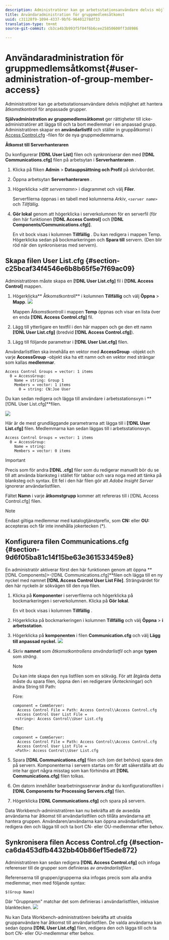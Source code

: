 ```yaml
---
description: Administratörer kan ge arbetsstationsanvändare delvis möjlighet att hantera åtkomstkontroll för anpassade grupper.
title: Användaradministration för gruppmedlemsåtkomst
uuid: c31128f9-1094-4337-9bf6-96401278df33
translation-type: tm+mt
source-git-commit: cb3ca4b3b993f5f04f6b6cee25850600ff3d8986

---
```



# Användaradministration för gruppmedlemsåtkomst{#user-administration-of-group-member-access}

Administratörer kan ge arbetsstationsanvändare delvis möjlighet att hantera åtkomstkontroll för anpassade grupper.

**Självadministration av gruppmedlemsåtkomst** ger rättigheter till icke-administratörer att lägga till och ta bort medlemmar i en anpassad grupp. Administratören skapar en **användarlistfil** och ställer in gruppåtkomst i [Access Control.cfg](https://docs.adobe.com/content/help/en/data-workbench/using/server-admin-install/admin-dwb-server/access-control/c-config-acs-ctrl.html) -filen för de nya gruppmedlemmarna.

**Åtkomst till Serverhanteraren**

Du konfigurerar **[!DNL User List]** filen och synkroniserar den med **[!DNL Communications.cfg]** filen på arbetsytan i **Serverhanteraren** .

1. Klicka på fliken **Admin** > **Datauppsättning och Profil** på skrivbordet.

1. Öppna arbetsytan **Serverhanteraren** .
1. Högerklicka >*ditt servernamn*> i diagrammet och välj **Filer**.

   Serverfilerna öppnas i en tabell med kolumnerna *Arkiv*, *`<server name>`* och *Tillfällig*.

1. **Gör lokal** genom att högerklicka i serverkolumnen för en serverfil (för den här funktionen **[!DNL Access Control]** och **[!DNL Components/Communications.cfg)]**.

   En vit bock visas i kolumnen **Tillfällig** . Du kan redigera i mappen Temp. Högerklicka sedan på bockmarkeringen och **Spara till** servern. (Den blir röd när den synkroniseras med servern).

## Skapa filen User List.cfg {#section-c25bcaf34f4546e6b8b65f5e7f69ac09}

Administratören måste skapa en **[!DNL User List.cfg]** fil i **[!DNL Access Control]** mappen.

1. Högerklicka** Åtkomstkontroll** i kolumnen **Tillfällig** och välj **Öppna** > **Mapp**. ![](assets/6_4_workstation_groups_3.png)

   Mappen Åtkomstkontroll i mappen **Temp** öppnas och visar en lista över en enda **[!DNL Access Control.cfg]** fil.

1. Lägg till ytterligare en textfil i den här mappen och ge den ett namn **[!DNL User List.cfg]** (bredvid **[!DNL Access Control.cfg]**).

1. Lägg till följande parametrar i **[!DNL User List.cfg]** filen.

Användarlistfilen ska innehålla en vektor med **AccessGroup** -objekt och varje **AccessGroup** -objekt ska ha ett namn och en vektor med strängar som kallas **medlemmar**.

```
Access Control Groups = vector: 1 items 
  0 = AccessGroup:  
    Name = string: Group 1 
    Members = vector: 1 items 
      0 = string: CN:Joe User
```

Du kan sedan redigera och lägga till användare i arbetsstationsvyn i **[!DNL User List.cfg]**filen.

![](assets/6_4_workstation_groups_4.png)

Här är de mest grundläggande parametrarna att lägga till i **[!DNL User List.cfg]** filen. Medlemmarna kan sedan läggas till i arbetsstationsvyn.

```
Access Control Groups = vector: 1 items 
  0 = AccessGroup:  
    Name = string:  
    Members = vector: 0 items
```

>[!IMPORTANT]
>
>Precis som för andra **[!DNL .cfg]** filer som du redigerar manuellt bör du se till att använda blanksteg i stället för tabbar och vara noga med att tänka på blanksteg och syntax. Ett fel i den här filen gör att *Adobe Insight Server* ignorerar användarlistfilen.

Fältet **Namn** i varje **åtkomstgrupp** kommer att refereras till i [!DNL Access Control.cfg] filen.

>[!NOTE]
>
>Endast giltiga medlemmar med katalogtjänstprefix, som **CN:** eller **OU:** accepteras och får inte innehålla jokertecken (*).

## Konfigurera filen Communications.cfg {#section-9d6f05ba81c14f15be63e361533459e8}

En administratör aktiverar först den här funktionen genom att öppna **[!DNL Components]>-[!DNL Communications.cfg]**filen och lägga till en ny nyckel med namnet **[!DNL Access Control User List File]**. Strängvärdet för den här nyckeln är sökvägen till den nya filen.

1. Klicka på **Komponenter** i serverfilerna och högerklicka på bockmarkeringen i serverkolumnen. Klicka på **Gör lokal**.

   En vit bock visas i kolumnen **Tillfällig** .

1. Högerklicka på bockmarkeringen i kolumnen **Tillfällig** och välj **Öppna** > **i arbetsstation**.

1. Högerklicka på **komponenten** i filen **Communication.cfg** och välj **Lägg till anpassad nyckel.** ![](assets/6_4_workstation_groups.png)

1. Skriv **namnet** som *åtkomstkontrollens användarlistfil* och ange **typen** som *sträng*.

   >[!NOTE]
   Du kan inte skapa den nya listfilen som en sökväg. För att åtgärda detta måste du spara filen, öppna den i en redigerare (Anteckningar) och ändra String till Path:

   Före:

   ```
   component = CommServer:  
     Access Control File = Path: Access Control\\Access Control.cfg 
     Access Control User List File =  
    <string>: Access Control\\User List.cfg
   ```

   Efter:

   ```
   component = CommServer:  
     Access Control File = Path: Access Control\\Access Control.cfg 
     Access Control User List File =  
    <Path>: Access Control\\User List.cfg
   ```

1. Spara **[!DNL Communications.cfg]** filen och (om det behövs) spara den på servern. Komponenterna i servern startas om för att säkerställa att du inte har gjort några misstag som kan förhindra att **[!DNL Communications.cfg]** filen tolkas.
1. Om datorn innehåller bearbetningsservrar ändrar du konfigurationsfilen i **[!DNL Components for Processing Servers.cfg]** filen.
1. Högerklicka **[!DNL Communications.cfg]** och spara på servern.

Data Workbench-administratören kan nu bekräfta att de avsedda användarna har åtkomst till användarlistfilen och tillåta användarna att hantera gruppen. Användaren/användarna kan öppna användarlistfilen, redigera den och lägga till och ta bort CN- eller OU-medlemmar efter behov.

## Synkronisera filen Access Control.cfg {#section-ca6da453dfb4432bb40b86ef15ede872}

Administratören kan sedan redigera **[!DNL Access Control.cfg]** och infoga referenser till de grupper som definieras av *användarlistfilen* .

Referenserna till gruppen/grupperna ska infogas precis som alla andra medlemmar, men med följande syntax:

```
$(Group Name)
```

Där &quot;Gruppnamn&quot; matchar det som definieras i användarlistfilen, inklusive blanktecken. ![](assets/6_4_workstation_groups_2.png)

Nu kan Data Workbench-administratören bekräfta att utvalda gruppanvändare har åtkomst till användarlistfilen. De valda användarna kan sedan öppna **[!DNL User List.cfg]** filen, redigera den och lägga till och ta bort CN- eller OU-medlemmar efter behov.
